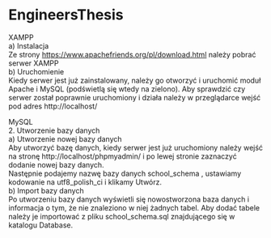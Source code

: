 # EngineersThesis
  
XAMPP  
a)	Instalacja  
Ze strony https://www.apachefriends.org/pl/download.html należy pobrać serwer XAMPP   
b)	Uruchomienie  
Kiedy serwer jest już zainstalowany, należy go otworzyć i uruchomić moduł Apache i MySQL (podświetlą się wtedy na zielono). Aby sprawdzić czy serwer został poprawnie uruchomiony i działa należy w przeglądarce wejść pod adres http://localhost/  
  
MySQL  
2.	Utworzenie bazy danych  
a)	Utworzenie nowej bazy danych  
Aby utworzyć bazę danych, kiedy serwer jest już uruchomiony należy wejść na stronę http://localhost/phpmyadmin/ i po lewej stronie zaznaczyć dodanie nowej bazy danych.  
Następnie podajemy nazwę bazy danych  school_schema , ustawiamy kodowanie na utf8_polish_ci i klikamy Utwórz.  
b)	Import bazy danych  
Po utworzeniu bazy danych wyświetli  się nowostworzona baza danych i informacja o tym, że nie znaleziono w niej żadnych tabel. Aby dodać tabele należy je importować z pliku school_schema.sql znajdującego się w katalogu Database.  

